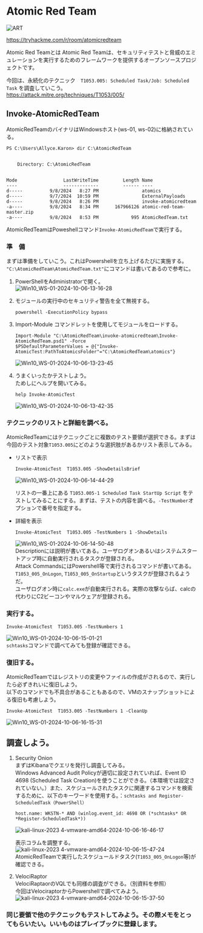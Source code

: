 # Atomic Red Team  
![ART](https://github.com/user-attachments/assets/bbe7dc66-8080-451c-8cb7-2bd187fe79c1)  

https://tryhackme.com/r/room/atomicredteam  

Atomic Red Teamとは Atomic Red Teamは、セキュリティテストと脅威のエミュレーションを実行するためのフレームワークを提供するオープンソースプロジェクトです。  

今回は、永続化のテクニック　`T1053.005: Scheduled Task/Job: Scheduled Task` を調査していこう。  
https://attack.mitre.org/techniques/T1053/005/   

## Invoke-AtomicRedTeam  
AtomicRedTeamのバイナリはWindowsホスト(ws-01, ws-02)に格納されている。  
```
PS C:\Users\Allyce.Karon> dir C:\AtomicRedTeam


    Directory: C:\AtomicRedTeam


Mode                 LastWriteTime         Length Name
----                 -------------         ------ ----
d-----          9/8/2024   8:27 PM                atomics
d-----          9/7/2024  10:59 PM                ExternalPayloads
d-----          9/8/2024   8:26 PM                invoke-atomicredteam
-a----          9/8/2024   8:34 PM      167966126 atomic-red-team-master.zip
-a----          9/8/2024   8:53 PM            995 AtomicRedTeam.txt
```  

AtomicRedTeamはPoweshellコマンド`Invoke-AtomicRedTeam`で実行する。  

### 準　備  

まずは準備をしていこう。これはPowershellを立ち上げるたびに実施する。  
`"C:\AtomicRedTeam\AtomicRedTeam.txt"`にコマンドは書いてあるので参考に。  
1. PowerShellをAdministratorで開く。  
    ![Win10_WS-01-2024-10-06-13-16-28](https://github.com/user-attachments/assets/a96fc89c-7702-4823-83c1-7bb97c257ab3)  

2. モジュールの実行中のセキュリティ警告を全て無視する。  
    ```
    powershell -ExecutionPolicy bypass
    ```  

3. Import-Module コマンドレットを使用してモジュールをロードする。  
    ```
    Import-Module "C:\AtomicRedTeam\invoke-atomicredteam\Invoke-AtomicRedTeam.psd1" -Force  
    $PSDefaultParameterValues = @{"Invoke-AtomicTest:PathToAtomicsFolder"="C:\AtomicRedTeam\atomics"}
    ```  
    ![Win10_WS-01-2024-10-06-13-23-45](https://github.com/user-attachments/assets/c6f4528d-c4b7-48b6-8466-d99039f378fd)  

4. うまくいったかテストしよう。  
    ためしにヘルプを開いてみる。  
    ```
    help Invoke-AtomicTest
    ```  
    ![Win10_WS-01-2024-10-06-13-42-35](https://github.com/user-attachments/assets/b7a2e26f-20a0-4a48-8590-1468db973b35)  

### テクニックのリストと詳細を調べる。  
AtomicRedTeamにはテクニックごとに複数のテスト要領が選択できる。まずは今回のテスト対象`T1053.005`にどのような選択肢があるかリスト表示してみる。     

- リストで表示  

    ```
    Invoke-AtomicTest  T1053.005 -ShowDetailsBrief  
    ```  
    ![Win10_WS-01-2024-10-06-14-44-29](https://github.com/user-attachments/assets/801091d5-69ad-44a0-a2ed-57516e49fb8e)    

    リストの一番上にある `T1053.005-1 Scheduled Task StartUp Script` をテストしてみることにする。まずは、テストの内容を調べる。`-TestNumber`オプションで番号を指定する。    
- 詳細を表示  
    ```
    Invoke-AtomicTest  T1053.005 -TestNumbers 1 -ShowDetails  
    ```  
    ![Win10_WS-01-2024-10-06-14-50-48](https://github.com/user-attachments/assets/9d519ed9-2db0-43ad-a083-850fa4a8a11e)  
    Descriptionには説明が書いてある。ユーザログオンあるいはシステムスタートアップ時に自動実行されるタスクが登録される。  
    Attack CommandsにはPowershell等で実行されるコマンドが書いてある。`T1053_005_OnLogon`, `T1053_005_OnStartup`というタスクが登録されるようだ。  
    ユーザログオン時に`calc.exe`が自動実行される。実際の攻撃ならば、calcの代わりにC2ビーコンやマルウェアが登録される。  

### 実行する。  
```
Invoke-AtomicTest  T1053.005 -TestNumbers 1  
```  
![Win10_WS-01-2024-10-06-15-01-21](https://github.com/user-attachments/assets/460f3ea4-6e22-4265-bb37-40be10ba8623)  
`schtasks`コマンドで調べてみても登録が確認できる。  

### 復旧する。  
AtomicRedTeamではレジストリの変更やファイルの作成がされるので、実行したら必ずきれいに復旧しよう。  
以下のコマンドでも不具合があることもあるので、VMのスナップショットによる復旧も考慮しよう。  
```
Invoke-AtomicTest  T1053.005 -TestNumbers 1 -CleanUp
```  
![Win10_WS-01-2024-10-06-16-15-31](https://github.com/user-attachments/assets/49ef34af-849e-45fc-9bc8-106c77704844)  


## 調査しよう。  
1. Security Onion   
    まずはKibanaでクエリを発行し調査してみる。  
    Windows Advanced Audit Policyが適切に設定されていれば、Event ID 4698 (Scheduled Task Creation)を使うことができる。（本環境では設定されていない。）また、スケジュールされたタスクに関連するコマンドを検索するために、以下のキーワードを使用する。：`schtasks and Register-ScheduledTask（PowerShell）`  
    ```
    host.name: WKSTN-* AND (winlog.event_id: 4698 OR (*schtasks* OR *Register-ScheduledTask*))
    ```  
    ![kali-linux-2023 4-vmware-amd64-2024-10-06-16-46-17](https://github.com/user-attachments/assets/a633bec9-986a-4e21-ab7d-342be31b843e)  

    表示コラムを調整する。  
    ![kali-linux-2023 4-vmware-amd64-2024-10-06-15-47-24](https://github.com/user-attachments/assets/47c0a9d2-e0da-41bd-a3d0-597f8c47ff04)  
    AtomicRedTeamで実行したスケジュールドタスク(`T1053_005_OnLogon`等)が確認できる。  
2. VelociRaptor  
    VelociRaptaorのVQLでも同様の調査ができる。（別資料を参照）  
    今回はVelociraptorからPowershellで調べてみよう。  
    ![kali-linux-2023 4-vmware-amd64-2024-10-06-15-37-50](https://github.com/user-attachments/assets/bae10004-8067-4e3b-9e4f-6afe9a3f9a72)  

### 同じ要領で他のテクニックもテストしてみよう。その際メモをとってもらいたい。いいものはプレイブックに登録します。  


